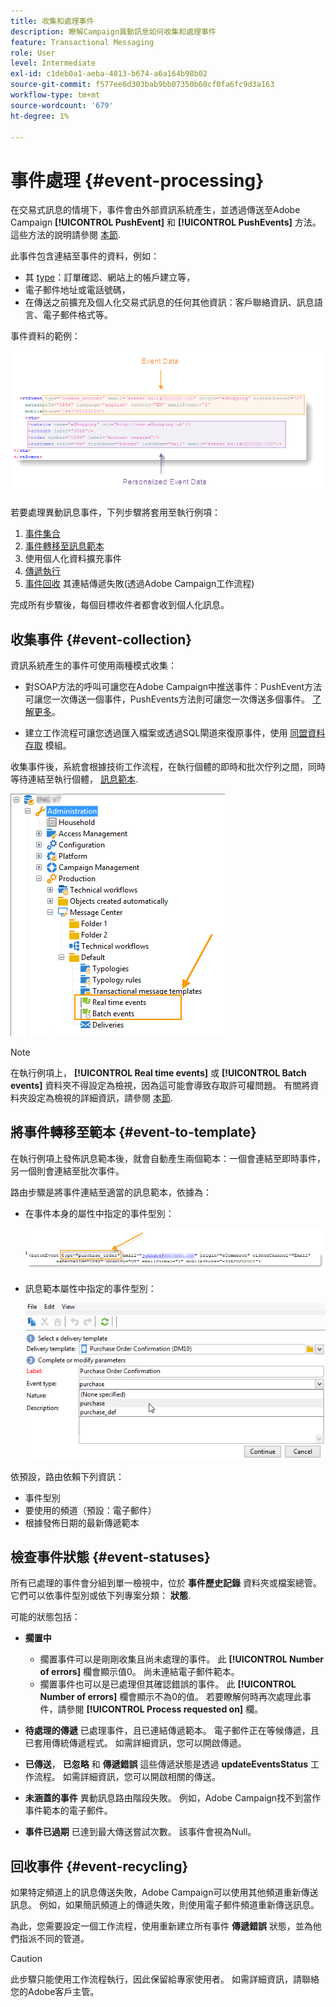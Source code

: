 ```yaml
---
title: 收集和處理事件
description: 瞭解Campaign異動訊息如何收集和處理事件
feature: Transactional Messaging
role: User
level: Intermediate
exl-id: c1deb0a1-aeba-4813-b674-a6a164b98b02
source-git-commit: f577ee6d303bab9bb07350b60cf0fa6fc9d3a163
workflow-type: tm+mt
source-wordcount: '679'
ht-degree: 1%

---
```


# 事件處理 {#event-processing}

在交易式訊息的情境下，事件會由外部資訊系統產生，並透過傳送至Adobe Campaign **[!UICONTROL PushEvent]** 和 **[!UICONTROL PushEvents]** 方法。 這些方法的說明請參閱 [本節](event-description.md).

此事件包含連結至事件的資料，例如：

* 其 [type](transactional.md#create-event-types)：訂單確認、網站上的帳戶建立等，
* 電子郵件地址或電話號碼，
* 在傳送之前擴充及個人化交易式訊息的任何其他資訊：客戶聯絡資訊、訊息語言、電子郵件格式等。

事件資料的範例：

![](assets/mc-event-request.png)

若要處理異動訊息事件，下列步驟將套用至執行例項：

1. [事件集合](#event-collection)
1. [事件轉移至訊息範本](#routing-towards-a-template)
1. 使用個人化資料擴充事件
1. [傳遞執行](delivery-execution.md)
1. [事件回收](#event-recycling) 其連結傳遞失敗(透過Adobe Campaign工作流程)

完成所有步驟後，每個目標收件者都會收到個人化訊息。

## 收集事件 {#event-collection}

資訊系統產生的事件可使用兩種模式收集：

* 對SOAP方法的呼叫可讓您在Adobe Campaign中推送事件：PushEvent方法可讓您一次傳送一個事件，PushEvents方法則可讓您一次傳送多個事件。 [了解更多](event-description.md)。

* 建立工作流程可讓您透過匯入檔案或透過SQL閘道來復原事件，使用 [同盟資料存取](../connect/fda.md) 模組。

收集事件後，系統會根據技術工作流程，在執行個體的即時和批次佇列之間，同時等待連結至執行個體， [訊息範本](transactional-template.md).

![](assets/mc-event-queues.png)

>[!NOTE]
>
>在執行例項上， **[!UICONTROL Real time events]** 或 **[!UICONTROL Batch events]** 資料夾不得設定為檢視，因為這可能會導致存取許可權問題。 有關將資料夾設定為檢視的詳細資訊，請參閱 [本節](../audiences/folders-and-views.md#turn-a-folder-to-a-view).

## 將事件轉移至範本 {#event-to-template}

在執行例項上發佈訊息範本後，就會自動產生兩個範本：一個會連結至即時事件，另一個則會連結至批次事件。

路由步驟是將事件連結至適當的訊息範本，依據為：

* 在事件本身的屬性中指定的事件型別：

  ![](assets/event-type-sample.png)

* 訊息範本屬性中指定的事件型別：

  ![](assets/event-type-select.png)

依預設，路由依賴下列資訊：

* 事件型別
* 要使用的頻道（預設：電子郵件）
* 根據發佈日期的最新傳遞範本

## 檢查事件狀態 {#event-statuses}

所有已處理的事件會分組到單一檢視中，位於 **事件歷史記錄** 資料夾或檔案總管。 它們可以依事件型別或依下列專案分類： **狀態**.

可能的狀態包括：

* **擱置中**

   * 擱置事件可以是剛剛收集且尚未處理的事件。 此 **[!UICONTROL Number of errors]** 欄會顯示值0。 尚未連結電子郵件範本。
   * 擱置事件也可以是已處理但其確認錯誤的事件。 此 **[!UICONTROL Number of errors]** 欄會顯示不為0的值。 若要瞭解何時再次處理此事件，請參閱 **[!UICONTROL Process requested on]** 欄。

* **待處理的傳遞**
已處理事件，且已連結傳遞範本。 電子郵件正在等候傳遞，且已套用傳統傳遞程式。 如需詳細資訊，您可以開啟傳遞。
* **已傳送**， **已忽略** 和 **傳遞錯誤**
這些傳遞狀態是透過 **updateEventsStatus** 工作流程。 如需詳細資訊，您可以開啟相關的傳送。
* **未涵蓋的事件**
異動訊息路由階段失敗。 例如，Adobe Campaign找不到當作事件範本的電子郵件。
* **事件已過期**
已達到最大傳送嘗試次數。 該事件會視為Null。

## 回收事件 {#event-recycling}

如果特定頻道上的訊息傳送失敗，Adobe Campaign可以使用其他頻道重新傳送訊息。 例如，如果簡訊頻道上的傳遞失敗，則使用電子郵件頻道重新傳送訊息。

為此，您需要設定一個工作流程，使用重新建立所有事件 **傳遞錯誤** 狀態，並為他們指派不同的管道。

>[!CAUTION]
>
>此步驟只能使用工作流程執行，因此保留給專家使用者。 如需詳細資訊，請聯絡您的Adobe客戶主管。
